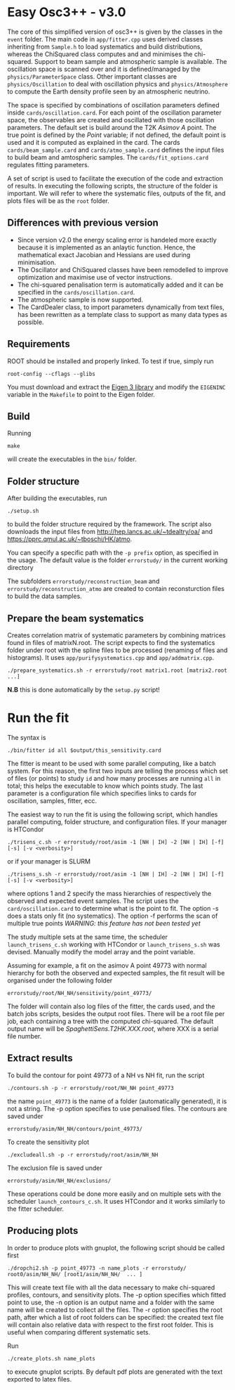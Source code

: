 # Easy Osc3++ - v3.0

The core of this simplified version of osc3++ is given by the classes in the ```event``` folder.
The main code in ```app/fitter.cpp``` uses derived classes inheriting from ```Sample.h``` to load systematics and build distributions, whereas the ChiSquared class computes and and minimises the chi-squared.
Support to beam sample and atmospheric sample is available.
The oscillation space is scanned over and it is defined/managed by the ```physics/ParameterSpace``` class.
Other important classes are ```physics/Oscillation``` to deal with oscillation physics and ```physics/Atmosphere```
to compute the Earth density profile seen by an atmospheric neutrino.

The space is specified by combinations of oscillation parameters defined inside ```cards/oscillation.card```.
For each point of the oscillation parameter space, the observables are created and oscillated with those oscillation parameters.
The default set is build around the T2K *Asimov A* point.
The true point is defined by the *Point* variable; if not defined, the default point is used and it is computed as explained in the card.
The cards ```cards/beam_sample.card``` and ```cards/atmo_sample.card``` defines the input files to build beam and amtospheric samples.
The ```cards/fit_options.card``` regulates fitting parameters.

A set of script is used to facilitate the execution of the code and extraction of results.
In executing the following scripts, the structure of the folder is important.
We will refer to where the systematic files, outputs of the fit, and plots files will be as the ```root``` folder.

## Differences with previous version

* Since version v2.0 the energy scaling error is handeled more exactly because it is implemented as an anlaytic function.  Hence, the mathematical exact Jacobian and Hessians are used during minimisation.
* The Oscillator and ChiSquared classes have been remodelled to improve optimization and maximise use of vector instructions.
* The chi-squared penalisation term is automatically added and it can be specified in the ```cards/oscillation.card```.
* The atmospheric sample is now supported.
* The CardDealer class, to import parameters dynamically from text files, has been rewritten as a template class to support as many data types as possible.

## Requirements

ROOT should be installed and properly linked. To test if true, simply run
```
root-config --cflags --glibs
```

You must download and extract the [Eigen 3 library](https://eigen.tuxfamily.org/dox/index.html) and modify the ```EIGENINC``` variable in the ```Makefile``` to point to the Eigen folder.

## Build

Running
```
make
```
will create the executables in the ```bin/``` folder.


## Folder structure

After building the executables, run
```
./setup.sh
```
to build the folder structure required by the framework.
The script also downloads the input files from http://hep.lancs.ac.uk/~tdealtry/oa/ and https://pprc.qmul.ac.uk/~tboschi/HK/atmo.

You can specify a specific path with the ```-p prefix``` option, as specified in the usage. The default value is the folder ```errorstudy/``` in the current working directory 

The subfolders ```errorstudy/reconstruction_beam``` and ```errorstudy/reconstruction_atmo``` are created to contain reconsturction files to build the data samples.



## Prepare the beam systematics
Creates correlation matrix of systematic parameters by combining matrices found in files of matrixN.root.
The script expects to find the systematics folder under root with the spline files to be processed (renaming of files and histograms).
It uses ```app/purifysystematics.cpp``` and ```app/addmatrix.cpp```.
```
./prepare_systematics.sh -r errorstudy/root matrix1.root [matrix2.root ...]
```

**N.B** this is done automatically by the ```setup.py``` script!


# Run the fit

The syntax is
```
./bin/fitter id all $output/this_sensitivity.card
```
The fitter is meant to be used with some parallel computing, like a batch system.
For this reason, the first two inputs are telling the process which set of files (or points) to study ```id``` and how many processes are running ```all``` in total; this helps the executable to know which points study.
The last parameter is a configuration file which specifies links to cards for oscillation, samples, fitter, ecc.

The easiest way to run the fit is using the following script, which handles parallel computing, folder structure, and configuration files.
If your manager is HTCondor
```
./trisens_c.sh -r errorstudy/root/asim -1 [NH | IH] -2 [NH | IH] [-f] [-s] [-v <verbosity>]
```
or if your manager is SLURM
```
./trisens_s.sh -r errorstudy/root/asim -1 [NH | IH] -2 [NH | IH] [-f] [-s] [-v <verbosity>]
```
where options 1 and 2 specify the mass hierarchies of respectively the observed and expected event samples.
The script uses the ```card/oscillation.card``` to determine what is the point to fit.
The option -s does a stats only fit (no systematics). The option -f performs the scan of multiple true points *WARNING: this feature has not been tested yet*

The study multiple sets at the same time, the scheduler ```launch_trisens_c.sh``` working with HTCondor or ```launch_trisens_s.sh``` was devised.
Manually modify the model array and the point variable.

Assuming for example, a fit on the asimov A point 49773 with normal hierarchy for both the observed and expected samples,
the fit result will be organised under the following folder
```
errorstudy/root/NH_NH/sensitivity/point_49773/
```
The folder will contain also log files of the fitter, the cards used, and the batch jobs scripts, besides the output root files.
There will be a root file per job, each containing a tree with the computed chi-squared.
The default output name will be *SpaghettiSens.T2HK.XXX.root*, where XXX is a serial file number.



## Extract results


To build the contour for point 49773 of a NH vs NH fit, run the script
```
./contours.sh -p -r errorstudy/root/NH_NH point_49773
```
the name ```point_49773``` is the name of a folder (automatically generated), it is not a string.
The -p option specifies to use penalised files.
The contours are saved under
```
errorstudy/asim/NH_NH/contours/point_49773/
```

To create the sensitivity plot
```
./excludeall.sh -p -r errorstudy/root/asim/NH_NH
```
The exclusion file is saved under
```
errorstudy/asim/NH_NH/exclusions/
```

These operations could be done more easily and on multiple sets with the scheduler ```launch_contours_c.sh```.
It uses HTCondor and it works similarly to the fitter scheduler.

## Producing plots

In order to produce plots with gnuplot, the following script should be called first
```
./dropchi2.sh -p point_49773 -n name_plots -r errorstudy/ root0/asim/NH_NH/ [root1/asim/NH_NH/  ... ]
```
This will create text file with all the data necessary to make chi-squared profiles, contours, and sensitivity plots.
The -p option specifies which fitted point to use, the -n option is an output name and a folder with the same name will be created to collect all the files.
The -r option specifies the root path, after which a list of root folders can be specified: the created text file will contain also relative data with respect to the first root folder. This is useful when comparing different systematic sets.

Run 
```
./create_plots.sh name_plots
```
to execute gnuplot scripts.
By default pdf plots are generated with the text exported to latex files.
